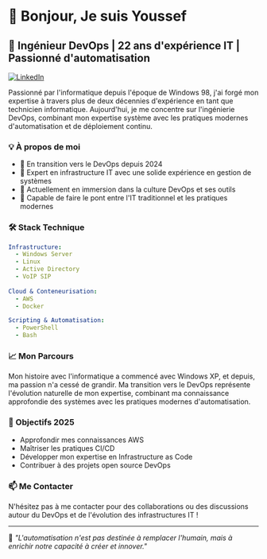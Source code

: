 # 👋 Bonjour, Je suis Youssef

## 🚀 Ingénieur DevOps | 22 ans d'expérience IT | Passionné d'automatisation

[![LinkedIn](https://img.shields.io/badge/LinkedIn-0077B5?style=for-the-badge&logo=linkedin&logoColor=white)]([votre-lien-linkedin](https://www.linkedin.com/in/youssef-el-ouargui-5257b817b/))

Passionné par l'informatique depuis l'époque de Windows 98, j'ai forgé mon expertise à travers plus de deux décennies d'expérience en tant que technicien informatique. Aujourd'hui, je me concentre sur l'ingénierie DevOps, combinant mon expertise système avec les pratiques modernes d'automatisation et de déploiement continu.

### 💡 À propos de moi

- 🔄 En transition vers le DevOps depuis 2024
- 🎯 Expert en infrastructure IT avec une solide expérience en gestion de systèmes
- 🌱 Actuellement en immersion dans la culture DevOps et ses outils
- 💪 Capable de faire le pont entre l'IT traditionnel et les pratiques modernes

### 🛠️ Stack Technique

```yaml
Infrastructure:
  - Windows Server
  - Linux
  - Active Directory
  - VoIP SIP
  
Cloud & Conteneurisation:
  - AWS
  - Docker

Scripting & Automatisation:
  - PowerShell
  - Bash
```

### 📈 Mon Parcours

Mon histoire avec l'informatique a commencé avec Windows XP, et depuis, ma passion n'a cessé de grandir. Ma transition vers le DevOps représente l'évolution naturelle de mon expertise, combinant ma connaissance approfondie des systèmes avec les pratiques modernes d'automatisation.

### 🎯 Objectifs 2025

- Approfondir mes connaissances AWS
- Maîtriser les pratiques CI/CD
- Développer mon expertise en Infrastructure as Code
- Contribuer à des projets open source DevOps

### 📫 Me Contacter

N'hésitez pas à me contacter pour des collaborations ou des discussions autour du DevOps et de l'évolution des infrastructures IT !

---
💭 *"L'automatisation n'est pas destinée à remplacer l'humain, mais à enrichir notre capacité à créer et innover."*
